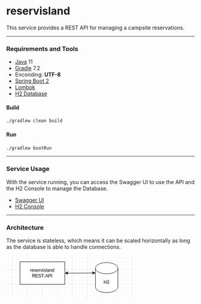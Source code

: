 # reservisland

This service provides a REST API for managing a campsite reservations.

---
### Requirements and Tools
* [Java](https://openjdk.java.net/projects/jdk/11/) 11
* [Gradle](https://gradle.org/) 7.2
* Enconding: **UTF-8**
* [Spring Boot 2](http://spring.io/projects/spring-boot)
* [Lombok](https://projectlombok.org/)
* [H2 Database](https://www.h2database.com)

#### Build
```sh 
./gradlew clean build 
```
#### Run
```sh 
./gradlew bootRun
```
---
### Service Usage
With the service running, you can access the Swagger UI to use the API and the H2 Console to manage the Database. 
* [Swagger UI](http://localhost:8099/swagger-ui/index.html?configUrl=/v3/api-docs/swagger-config)
* [H2 Console](http://localhost:8099/h2-console)
---
### Architecture
The service is stateless, which means it can be scaled horizontally as long as the database is able to handle connections.

![Alt text](images/architecture-v1.png?raw=true "Architecture V1")

